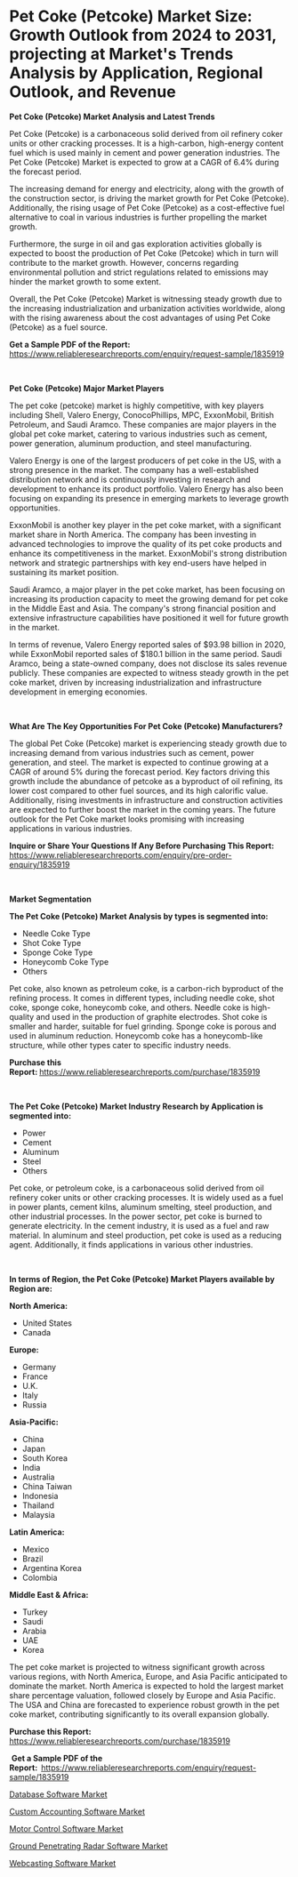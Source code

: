 <p><h1>Pet Coke (Petcoke) Market Size: Growth Outlook from 2024 to 2031, projecting at Market's Trends Analysis by Application, Regional Outlook, and Revenue</h1></p><p><strong>Pet Coke (Petcoke) Market Analysis and Latest Trends</strong></p>
<p><p>Pet Coke (Petcoke) is a carbonaceous solid derived from oil refinery coker units or other cracking processes. It is a high-carbon, high-energy content fuel which is used mainly in cement and power generation industries. The Pet Coke (Petcoke) Market is expected to grow at a CAGR of 6.4% during the forecast period. </p><p>The increasing demand for energy and electricity, along with the growth of the construction sector, is driving the market growth for Pet Coke (Petcoke). Additionally, the rising usage of Pet Coke (Petcoke) as a cost-effective fuel alternative to coal in various industries is further propelling the market growth. </p><p>Furthermore, the surge in oil and gas exploration activities globally is expected to boost the production of Pet Coke (Petcoke) which in turn will contribute to the market growth. However, concerns regarding environmental pollution and strict regulations related to emissions may hinder the market growth to some extent.</p><p>Overall, the Pet Coke (Petcoke) Market is witnessing steady growth due to the increasing industrialization and urbanization activities worldwide, along with the rising awareness about the cost advantages of using Pet Coke (Petcoke) as a fuel source.</p></p>
<p><strong>Get a Sample PDF of the Report:&nbsp;</strong> <a href="https://www.reliableresearchreports.com/enquiry/request-sample/1835919">https://www.reliableresearchreports.com/enquiry/request-sample/1835919</a></p>
<p>&nbsp;</p>
<p><strong>Pet Coke (Petcoke) Major Market Players</strong></p>
<p><p>The pet coke (petcoke) market is highly competitive, with key players including Shell, Valero Energy, ConocoPhillips, MPC, ExxonMobil, British Petroleum, and Saudi Aramco. These companies are major players in the global pet coke market, catering to various industries such as cement, power generation, aluminum production, and steel manufacturing.</p><p>Valero Energy is one of the largest producers of pet coke in the US, with a strong presence in the market. The company has a well-established distribution network and is continuously investing in research and development to enhance its product portfolio. Valero Energy has also been focusing on expanding its presence in emerging markets to leverage growth opportunities.</p><p>ExxonMobil is another key player in the pet coke market, with a significant market share in North America. The company has been investing in advanced technologies to improve the quality of its pet coke products and enhance its competitiveness in the market. ExxonMobil's strong distribution network and strategic partnerships with key end-users have helped in sustaining its market position.</p><p>Saudi Aramco, a major player in the pet coke market, has been focusing on increasing its production capacity to meet the growing demand for pet coke in the Middle East and Asia. The company's strong financial position and extensive infrastructure capabilities have positioned it well for future growth in the market.</p><p>In terms of revenue, Valero Energy reported sales of $93.98 billion in 2020, while ExxonMobil reported sales of $180.1 billion in the same period. Saudi Aramco, being a state-owned company, does not disclose its sales revenue publicly. These companies are expected to witness steady growth in the pet coke market, driven by increasing industrialization and infrastructure development in emerging economies.</p></p>
<p>&nbsp;</p>
<p><strong>What Are The Key Opportunities For Pet Coke (Petcoke) Manufacturers?</strong></p>
<p><p>The global Pet Coke (Petcoke) market is experiencing steady growth due to increasing demand from various industries such as cement, power generation, and steel. The market is expected to continue growing at a CAGR of around 5% during the forecast period. Key factors driving this growth include the abundance of petcoke as a byproduct of oil refining, its lower cost compared to other fuel sources, and its high calorific value. Additionally, rising investments in infrastructure and construction activities are expected to further boost the market in the coming years. The future outlook for the Pet Coke market looks promising with increasing applications in various industries.</p></p>
<p><strong>Inquire or Share Your Questions If Any Before Purchasing This Report:</strong> <a href="https://www.reliableresearchreports.com/enquiry/pre-order-enquiry/1835919">https://www.reliableresearchreports.com/enquiry/pre-order-enquiry/1835919</a></p>
<p>&nbsp;</p>
<p><strong>Market Segmentation</strong></p>
<p><strong>The Pet Coke (Petcoke) Market Analysis by types is segmented into:</strong></p>
<p><ul><li>Needle Coke Type</li><li>Shot Coke Type</li><li>Sponge Coke Type</li><li>Honeycomb Coke Type</li><li>Others</li></ul></p>
<p><p>Pet coke, also known as petroleum coke, is a carbon-rich byproduct of the refining process. It comes in different types, including needle coke, shot coke, sponge coke, honeycomb coke, and others. Needle coke is high-quality and used in the production of graphite electrodes. Shot coke is smaller and harder, suitable for fuel grinding. Sponge coke is porous and used in aluminum reduction. Honeycomb coke has a honeycomb-like structure, while other types cater to specific industry needs.</p></p>
<p><strong>Purchase this Report:&nbsp;</strong><a href="https://www.reliableresearchreports.com/purchase/1835919">https://www.reliableresearchreports.com/purchase/1835919</a></p>
<p>&nbsp;</p>
<p><strong>The Pet Coke (Petcoke) Market Industry Research by Application is segmented into:</strong></p>
<p><ul><li>Power</li><li>Cement</li><li>Aluminum</li><li>Steel</li><li>Others</li></ul></p>
<p><p>Pet coke, or petroleum coke, is a carbonaceous solid derived from oil refinery coker units or other cracking processes. It is widely used as a fuel in power plants, cement kilns, aluminum smelting, steel production, and other industrial processes. In the power sector, pet coke is burned to generate electricity. In the cement industry, it is used as a fuel and raw material. In aluminum and steel production, pet coke is used as a reducing agent. Additionally, it finds applications in various other industries.</p></p>
<p>&nbsp;</p>
<p><strong>In terms of Region, the Pet Coke (Petcoke) Market Players available by Region are:</strong></p>
<p>
    <p> <strong> North America: </strong>
        <ul>
            <li>United States</li>
            <li>Canada</li>
        </ul>
        </p> 
    <p> <strong> Europe: </strong>
        <ul>
            <li>Germany</li>
            <li>France</li>
            <li>U.K.</li>
            <li>Italy</li>
            <li>Russia</li>
        </ul>
        </p> 
    <p> <strong> Asia-Pacific: </strong>
        <ul>
            <li>China</li>
            <li>Japan</li>
            <li>South Korea</li>
            <li>India</li>
            <li>Australia</li>
            <li>China Taiwan</li>
            <li>Indonesia</li>
            <li>Thailand</li>
            <li>Malaysia</li>
        </ul>
        </p> 
    <p> <strong> Latin America: </strong>
        <ul>
            <li>Mexico</li>
            <li>Brazil</li>
            <li>Argentina Korea</li>
            <li>Colombia</li>
        </ul>
        </p> 
    <p> <strong> Middle East & Africa: </strong>
        <ul>
            <li>Turkey</li>
            <li>Saudi</li>
            <li>Arabia</li>
            <li>UAE</li>
            <li>Korea</li>
        </ul>
    </p>
    </p>
<p><p>The pet coke market is projected to witness significant growth across various regions, with North America, Europe, and Asia Pacific anticipated to dominate the market. North America is expected to hold the largest market share percentage valuation, followed closely by Europe and Asia Pacific. The USA and China are forecasted to experience robust growth in the pet coke market, contributing significantly to its overall expansion globally.</p></p>
<p><strong>Purchase this Report: </strong><a href="https://www.reliableresearchreports.com/purchase/1835919">https://www.reliableresearchreports.com/purchase/1835919</a></p>
<p>&nbsp;<strong>Get a Sample PDF of the Report:&nbsp;&nbsp;</strong><a href="https://www.reliableresearchreports.com/enquiry/request-sample/1835919">https://www.reliableresearchreports.com/enquiry/request-sample/1835919</a></p>
<p><strong></strong></p>
<p><p><a href="https://medium.com/@aarongreen1979/database-software-market-size-reveals-the-best-marketing-channels-in-global-industry-970a12ef07b2">Database Software Market</a></p><p><a href="https://medium.com/@aarongreen1979/custom-accounting-software-market-analysis-and-sze-forecasted-for-period-from-2024-to-2031-8dfcc6ad0941">Custom Accounting Software Market</a></p><p><a href="https://medium.com/@aarongreen1979/motor-control-software-market-analysis-its-cagr-market-segmentation-and-global-industry-overview-0aacc69ae0fe">Motor Control Software Market</a></p><p><a href="https://medium.com/@aarongreen1979/ground-penetrating-radar-software-market-insights-into-market-cagr-market-trends-and-growth-01b7b2b4d0ab">Ground Penetrating Radar Software Market</a></p><p><a href="https://medium.com/@aarongreen1979/webcasting-software-market-trends-forecast-and-competitive-analysis-to-2031-51a4a51c6643">Webcasting Software Market</a></p></p>